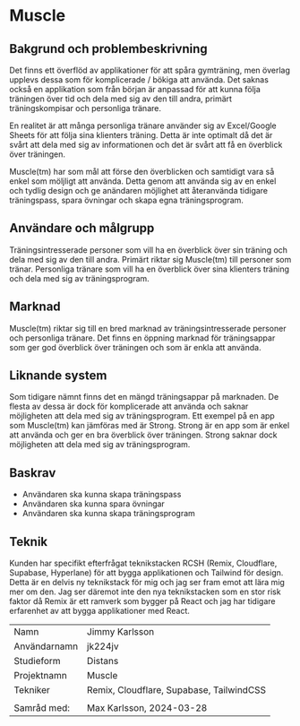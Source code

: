 # Muscle

## Bakgrund och problembeskrivning

Det finns ett överflöd av applikationer för att spåra gymträning, men överlag upplevs dessa som för komplicerade / bökiga att använda. Det saknas också en applikation som från början är anpassad för att kunna följa träningen över tid och dela med sig av den till andra, primärt träningskompisar och personliga tränare.

En realitet är att många personliga tränare använder sig av Excel/Google Sheets för att följa sina klienters träning. Detta är inte optimalt då det är svårt att dela med sig av informationen och det är svårt att få en överblick över träningen.

Muscle(tm) har som mål att förse den överblicken och samtidigt vara så enkel som möljligt att använda. Detta genom att använda sig av en enkel och tydlig design och ge anändaren möjlighet att återanvända tidigare träningspass, spara övningar och skapa egna träningsprogram.

## Användare och målgrupp

Träningsintresserade personer som vill ha en överblick över sin träning och dela med sig av den till andra. Primärt riktar sig Muscle(tm) till personer som tränar.
Personliga tränare som vill ha en överblick över sina klienters träning och dela med sig av träningsprogram.

## Marknad

Muscle(tm) riktar sig till en bred marknad av träningsintresserade personer och personliga tränare. Det finns en öppning marknad för träningsappar som ger god överblick över träningen och som är enkla att använda.

## Liknande system

Som tidigare nämnt finns det en mängd träningsappar på marknaden. De flesta av dessa är dock för komplicerade att använda och saknar möjligheten att dela med sig av träningsprogram.
Ett exempel på en app som Muscle(tm) kan jämföras med är Strong. Strong är en app som är enkel att använda och ger en bra överblick över träningen. Strong saknar dock möjligheten att dela med sig av träningsprogram.

## Baskrav

- Användaren ska kunna skapa träningspass
- Användaren ska kunna spara övningar
- Användaren ska kunna skapa träningsprogram

## Teknik

Kunden har specifikt efterfrågat teknikstacken RCSH (Remix, Cloudflare, Supabase, Hyperlane) för att bygga applikationen och Tailwind för design.
Detta är en delvis ny teknikstack för mig och jag ser fram emot att lära mig mer om den.
Jag ser däremot inte den nya teknikstacken som en stor risk faktor då Remix är ett ramverk som bygger på React och jag har tidigare erfarenhet av att bygga applikationer med React.

|              |                                          |
|--------------|------------------------------------------|
| Namn         | Jimmy Karlsson                           |
| Användarnamn | jk224jv                                  |
| Studieform   | Distans                                  |
| Projektnamn  | Muscle                           |
| Tekniker     | Remix, Cloudflare, Supabase, TailwindCSS |
|              |                                          |
|Samråd med: | Max Karlsson, 2024-03-28|
